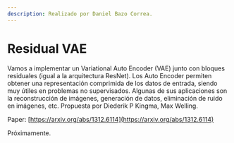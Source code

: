 ```yaml
---
description: Realizado por Daniel Bazo Correa.
---
```


# Residual VAE

Vamos a implementar un Variational Auto Encoder (VAE) junto con bloques residuales (igual a la arquitectura ResNet). Los Auto Encoder permiten obtener una representación comprimida de los datos de entrada, siendo muy útiles en problemas no supervisados. Algunas de sus aplicaciones son la reconstrucción de imágenes, generación de datos, eliminación de ruido en imágenes, etc. Propuesta por Diederik P Kingma, Max Welling.

Paper: [https://arxiv.org/abs/1312.6114](https://arxiv.org/abs/1312.6114)

Próximamente.
